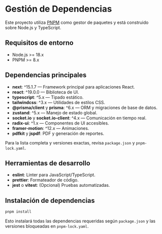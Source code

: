 # Gestión de Dependencias

Este proyecto utiliza [PNPM](https://pnpm.io/) como gestor de paquetes y está construido sobre Node.js y TypeScript.

## Requisitos de entorno
- Node.js >= 18.x
- PNPM >= 8.x

## Dependencias principales

- **next**: ^15.1.7 — Framework principal para aplicaciones React.
- **react**: ^19.0.0 — Biblioteca de UI.
- **typescript**: ^5.x — Tipado estático.
- **tailwindcss**: ^3.x — Utilidades de estilos CSS.
- **@prisma/client** y **prisma**: ^6.x — ORM y migraciones de base de datos.
- **zustand**: ^5.x — Manejo de estado global.
- **socket.io** y **socket.io-client**: ^4.x — Comunicación en tiempo real.
- **radix-ui**: ^1.x — Componentes de UI accesibles.
- **framer-motion**: ^12.x — Animaciones.
- **pdfkit** y **jspdf**: PDF y generación de reportes.

Para la lista completa y versiones exactas, revisa `package.json` y `pnpm-lock.yaml`.

## Herramientas de desarrollo
- **eslint**: Linter para JavaScript/TypeScript.
- **prettier**: Formateador de código.
- **jest** o **vitest**: (Opcional) Pruebas automatizadas.

## Instalación de dependencias

```bash
pnpm install
```

Esto instalará todas las dependencias requeridas según `package.json` y las versiones bloqueadas en `pnpm-lock.yaml`.
